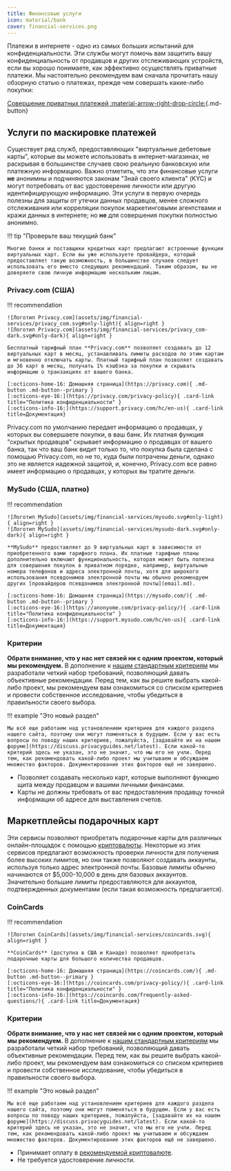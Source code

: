 ```yaml
---
title: Финансовые услуги
icon: material/bank
cover: financial-services.png
---
```


Платежи в интернете - одно из самых больших испытаний для конфиденциальности. Эти службы могут помочь вам защитить вашу конфиденциальность от продавцов и других отслеживающих устройств, если вы хорошо понимаете, как эффективно осуществлять приватные платежи. Мы настоятельно рекомендуем вам сначала прочитать нашу обзорную статью о платежах, прежде чем совершать какие-либо покупки:

[Совершение приватных платежей :material-arrow-right-drop-circle:](advanced/payments.md ""){.md-button}

## Услуги по маскировке платежей

Существует ряд служб, предоставляющих "виртуальные дебетовые карты", которые вы можете использовать в интернет-магазинах, не раскрывая в большинстве случаев свою реальную банковскую или платежную информацию. Важно отметить, что эти финансовые услуги **не** анонимны и подчиняются законам "Знай своего клиента" (KYC) и могут потребовать от вас удостоверение личности или другую идентифицирующую информацию. Эти услуги в первую очередь полезны для защиты от утечки данных продавцов, менее сложного отслеживания или корреляции покупок маркетинговыми агентствами и кражи данных в интернете; но **не** для совершения покупки полностью анонимно.

!!! tip "Проверьте ваш текущий банк"

    Многие банки и поставщики кредитных карт предлагают встроенные функции виртуальных карт. Если вы уже используете провайдера, который предоставляет такую возможность, в большинстве случаев следует использовать его вместо следующих рекомендаций. Таким образом, вы не доверяете свою личную информацию нескольким лицам.

### Privacy.com (США)

!!! recommendation

    ![Логотип Privacy.com](assets/img/financial-services/privacy_com.svg#only-light){ align=right }
    ![Логотип Privacy.com](assets/img/financial-services/privacy_com-dark.svg#only-dark){ align=right }
    
    Бесплатный тарифный план **Privacy.com** позволяет создавать до 12 виртуальных карт в месяц, устанавливать лимиты расходов по этим картам и мгновенно отключать карты. Платный тарифный план позволяет создавать до 36 карт в месяц, получать 1% кэшбэка за покупки и скрывать информацию о транзакциях от вашего банка.
    
    [:octicons-home-16: Домашняя страница](https://privacy.com){ .md-button .md-button--primary }
    [:octicons-eye-16:](https://privacy.com/privacy-policy){ .card-link title="Политика конфиденциальности" }
    [:octicons-info-16:](https://support.privacy.com/hc/en-us){ .card-link title=Документация}

Privacy.com по умолчанию передает информацию о продавцах, у которых вы совершаете покупки, в ваш банк. Их платная функция "скрытых продавцов" скрывает информацию о продавцах от вашего банка, так что ваш банк видит только то, что покупка была сделана с помощью Privacy.com, но не то, куда были потрачены деньги, однако это не является надежной защитой, и, конечно, Privacy.com все равно имеет информацию о продавцах, у которых вы тратите деньги.

### MySudo (США, платно)

!!! recommendation

    ![Логотип MySudo](assets/img/financial-services/mysudo.svg#only-light){ align=right }
    ![Логотип MySudo](assets/img/financial-services/mysudo-dark.svg#only-dark){ align=right }
    
    **MySudo** предоставляет до 9 виртуальных карт в зависимости от приобретенного вами тарифного плана. Их платные тарифные планы дополнительно включают функциональность, которая может быть полезна для совершения покупок в приватном порядке, например, виртуальные номера телефонов и адреса электронной почты, хотя для широкого использования псевдонимов электронной почты мы обычно рекомендуем других [провайдеров псевдонимов электронной почты](email.md).
    
    [:octicons-home-16: Домашняя страница](https://mysudo.com/){ .md-button .md-button--primary }
    [:octicons-eye-16:](https://anonyome.com/privacy-policy/){ .card-link title="Политика конфиденциальности" }
    [:octicons-info-16:](https://support.mysudo.com/hc/en-us){ .card-link title=Документация}

### Критерии

**Обрати внимание, что у нас нет связей ни с одним проектом, который мы рекомендуем.** В дополнение к [нашим стандартным критериям](about/criteria.md) мы разработали четкий набор требований, позволяющий давать объективные рекомендации. Перед тем, как вы решите выбрать какой-либо проект, мы рекомендуем вам ознакомиться со списком критериев и провести собственное исследование, чтобы убедиться в правильности своего выбора.

!!! example "Это новый раздел"

    Мы всё еще работаем над установлением критериев для каждого раздела нашего сайта, поэтому они могут поменяться в будущем. Если у вас есть вопросы по поводу наших критериев, пожалуйста, [задавайте их на нашем форуме](https://discuss.privacyguides.net/latest). Если какой-то критерий здесь не указан, это не значит, что мы его не учли. Перед тем, как рекомендовать какой-либо проект мы учитываем и обсуждаем множество факторов. Документирование этих факторов ещё не завершено.

- Позволяет создавать несколько карт, которые выполняют функцию щита между продавцом и вашими личными финансами.
- Карты не должны требовать от вас предоставления продавцу точной информации об адресе для выставления счетов.

## Маркетплейсы подарочных карт

Эти сервисы позволяют приобретать подарочные карты для различных онлайн-площадок с помощью [криптовалюты](cryptocurrency.md). Некоторые из этих сервисов предлагают возможность проверки личности для получения более высоких лимитов, но они также позволяют создавать аккаунты, используя только адрес электронной почты. Базовые лимиты обычно начинаются от $5,000-10,000 в день для базовых аккаунтов. Значительно большие лимиты предоставляются для аккаунтов, подтвержденных документами (если такая возможность предлагается).

### CoinCards

!!! recommendation

    ![Логотип CoinCards](assets/img/financial-services/coincards.svg){ align=right }
    
    **CoinCards** (доступна в США и Канаде) позволяет приобретать подарочные карты для большого количества продавцов.
    
    [:octicons-home-16: Домашняя страница](https://coincards.com/){ .md-button .md-button--primary }
    [:octicons-eye-16:](https://coincards.com/privacy-policy/){ .card-link title="Политика конфиденциальности" }
    [:octicons-info-16:](https://coincards.com/frequently-asked-questions/){ .card-link title=Документация}

### Критерии

**Обрати внимание, что у нас нет связей ни с одним проектом, который мы рекомендуем.** В дополнение к [нашим стандартным критериям](about/criteria.md) мы разработали четкий набор требований, позволяющий давать объективные рекомендации. Перед тем, как вы решите выбрать какой-либо проект, мы рекомендуем вам ознакомиться со списком критериев и провести собственное исследование, чтобы убедиться в правильности своего выбора.

!!! example "Это новый раздел"

    Мы всё еще работаем над установлением критериев для каждого раздела нашего сайта, поэтому они могут поменяться в будущем. Если у вас есть вопросы по поводу наших критериев, пожалуйста, [задавайте их на нашем форуме](https://discuss.privacyguides.net/latest). Если какой-то критерий здесь не указан, это не значит, что мы его не учли. Перед тем, как рекомендовать какой-либо проект мы учитываем и обсуждаем множество факторов. Документирование этих факторов ещё не завершено.

- Принимает оплату в [рекомендуемой криптовалюте](cryptocurrency.md).
- Не требуется удостоверение личности.
